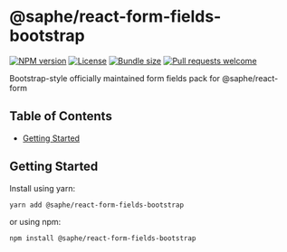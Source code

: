 # @saphe/react-form-fields-bootstrap

[![NPM version](https://img.shields.io/npm/v/@saphe/react-form-fields-bootstrap?style=flat-square)](https://npmjs.com/@saphe/react-form-fields-bootstrap)
[![License](https://img.shields.io/npm/l/@saphe/react-form-fields-bootstrap?style=flat-square)](https://github.com/saphewilliam/saphe-packages/blob/main/LICENSE)
[![Bundle size](https://img.shields.io/bundlephobia/minzip/@saphe/react-form-fields-bootstrap?style=flat-square)](https://bundlephobia.com/package/@saphe/react-form-fields-bootstrap)
[![Pull requests welcome](https://img.shields.io/badge/PRs-welcome-brightgreen.svg?style=flat-square)](https://github.com/saphewilliam/saphe-packages/blob/main/CONTRIBUTING.md)

Bootstrap-style officially maintained form fields pack for @saphe/react-form

## Table of Contents

- [Getting Started](#getting-started)


## Getting Started

Install using yarn:

```sh
yarn add @saphe/react-form-fields-bootstrap
```

or using npm:

```sh
npm install @saphe/react-form-fields-bootstrap
```

<!-- END AUTO-GENERATED: Add custom documentation after this comment -->